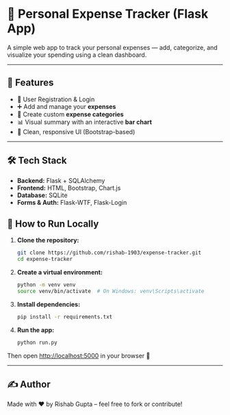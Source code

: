# 💸 Personal Expense Tracker (Flask App)

A simple web app to track your personal expenses — add, categorize, and visualize your spending using a clean dashboard.

---

## 🚀 Features

- 🔐 User Registration & Login  
- ➕ Add and manage your **expenses**  
- 📂 Create custom **expense categories**  
- 📊 Visual summary with an interactive **bar chart**  
- 📱 Clean, responsive UI (Bootstrap-based)

---

## 🛠️ Tech Stack

- **Backend:** Flask + SQLAlchemy  
- **Frontend:** HTML, Bootstrap, Chart.js  
- **Database:** SQLite  
- **Forms & Auth:** Flask-WTF, Flask-Login


## 🧪 How to Run Locally

1. **Clone the repository:**

    ```bash
    git clone https://github.com/rishab-1903/expense-tracker.git
    cd expense-tracker
    ```

2. **Create a virtual environment:**

    ```bash
    python -m venv venv
    source venv/bin/activate  # On Windows: venv\Scripts\activate
    ```

3. **Install dependencies:**

    ```bash
    pip install -r requirements.txt
    ```

4. **Run the app:**

    ```bash
    python run.py
    ```

Then open [http://localhost:5000](http://localhost:5000) in your browser 🎉

---

## ✍️ Author

Made with ❤️ by Rishab Gupta – feel free to fork or contribute!
